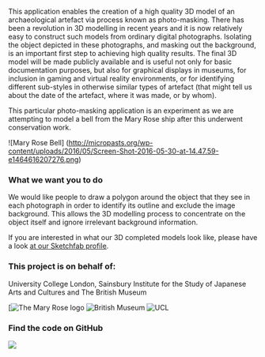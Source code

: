 This application enables the creation of a high quality 3D model of an archaeological artefact via process known as 
photo-masking. There has been a revolution in 3D modelling in recent years and it is now relatively easy to construct 
such models from ordinary digital photographs. Isolating the object depicted in these photographs, and masking out the 
background, is an important first step to achieving high quality results. The final 3D model will be made publicly 
available and is useful not only for basic documentation purposes, but also for graphical displays in museums, for 
inclusion in gaming and virtual reality environments, or for identifying different sub-styles in otherwise similar 
types of artefact (that might tell us about the date of the artefact, where it was made, or by whom).

This particular photo-masking application is an experiment as we are attempting to model a bell from the Mary Rose ship after this underwent conservation work.

![Mary Rose Bell] (http://micropasts.org/wp-content/uploads/2016/05/Screen-Shot-2016-05-30-at-14.47.59-e1464616207276.png)

### What we want you to do

We would like people to draw a polygon around the object that they see in each photograph in order to identify its 
outline and exclude the image background. This allows the 3D modelling process to concentrate on the object itself and 
ignore irrelevant background information.

If you are interested in what our 3D completed models look like, please have a look [at our Sketchfab profile](https://sketchfab.com/micropasts).

### This project is on behalf of:

University College London, Sainsbury Institute for the Study of Japanese Arts and Cultures and The British Museum

[![The Mary Rose logo](http://micropasts.org/wp-content/uploads/2015/05/master.TheMaryRosePantone-e1432131931101.jpg) 
![British Museum](http://finds.org.uk/images/logos/bm_logo.png)
![UCL](http://crowdsourced.micropasts.org/static/img/black.jpg)


### Find the code on GitHub

[![](http://micropasts-other.s3.amazonaws.com/other/github_logo.png)](https://github.com/MicroPasts/jomonPot)
